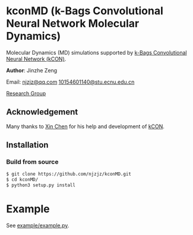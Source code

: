 # kconMD (k-Bags Convolutional Neural Network Molecular Dynamics)
Molecular Dynamics (MD) simulations supported by [k-Bags Convolutional Neural Network (kCON)](https://github.com/njzjz/kcon).

**Author**: Jinzhe Zeng

Email: njzjz@qq.com  10154601140@stu.ecnu.edu.cn

[Research Group](http://computchem.cn)

## Acknowledgement
Many thanks to [Xin Chen](https://github.com/Bismarrck) for his help and development of [kCON](https://github.com/Bismarrck/kcon).

## Installation

### Build from source
```sh
$ git clone https://github.com/njzjz/kconMD.git
$ cd kconMD/
$ python3 setup.py install
```

# Example

See [example/example.py](example/example.py).
